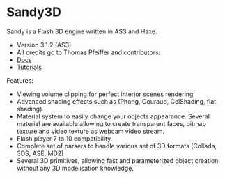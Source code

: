 # Sandy3D

Sandy is a Flash 3D engine written in AS3 and Haxe. 

* Version 3.1.2 (AS3)
* All credits go to Thomas Pfeiffer and contributors.
* [Docs]()
* [Tutorials](http://web.archive.org/web/20130127022401/http://www.flashsandy.org/tutorials/3.0)

Features:

* Viewing volume clipping for perfect interior scenes rendering
* Advanced shading effects such as (Phong, Gouraud, CelShading, flat shading).
* Material system to easily change your objects appearance. Several material are available allowing to create transparent faces, bitmap texture and video texture as webcam video stream.
* Flash player 7 to 10 compatibility.
* Complete set of parsers to handle various set of 3D formats (Collada, 3DS, ASE, MD2)
* Several 3D primitives, allowing fast and parameterized object creation without any 3D modelisation knowledge.
